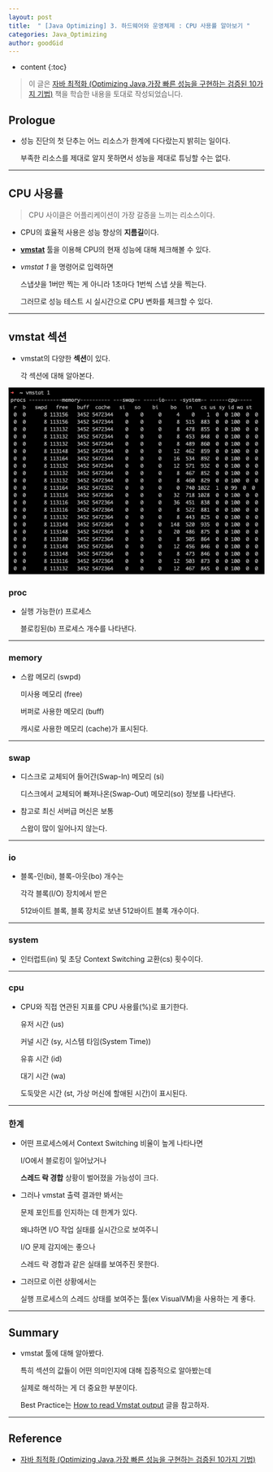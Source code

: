 ```yaml
---
layout: post
title:  " [Java Optimizing] 3. 하드웨어와 운영체제 : CPU 사용률 알아보기 "
categories: Java_Optimizing
author: goodGid
---
```

* content
{:toc}

> 이 글은 [자바 최적화 (Optimizing Java,가장 빠른 성능을 구현하는 검증된 10가지 기법)](https://book.naver.com/bookdb/book_detail.nhn?bid=14796595) 책을 학습한 내용을 토대로 작성되었습니다.

## Prologue

* 성능 진단의 첫 단추는 어느 리소스가 한계에 다다랐는지 밝히는 일이다.

  부족한 리소스를 제대로 알지 못하면서 성능을 제대로 튜닝할 수는 없다.

---


## CPU 사용률

> CPU 사이클은 어플리케이션이 가장 갈증을 느끼는 리소스이다.

* CPU의 효율적 사용은 성능 향상의 **지름길**이다.

* **[vmstat](https://linux.die.net/man/8/vmstat)** 툴을 이용해 CPU의 현재 성능에 대해 체크해볼 수 있다.

* *vmstat 1* 을 명령어로 입력하면 

  스냅샷을 1버만 찍는 게 아니라 1초마다 1번씩 스냅 샷을 찍는다.

  그러므로 성능 테스트 시 실시간으로 CPU 변화를 체크할 수 있다.


---

## vmstat 섹션

* vmstat의 다양한 **섹션**이 있다.

  각 섹션에 대해 알아본다.

![](/assets/img/java_optimizing/Java-Optimizing-HW-and-OS-CPU-Utilization-Monitoring_1.png)

### proc

* 실행 가능한(r) 프로세스

  블로킹된(b) 프로세스 개수를 나타낸다.

---

### memory

* 스왑 메모리 (swpd)

  미사용 메모리 (free)
  
  버퍼로 사용한 메모리 (buff)
  
  캐시로 사용한 메모리 (cache)가 표시된다.

---

### swap

* 디스크로 교체되어 들어간(Swap-In) 메모리 (si)

  디스크에서 교체되어 빠져나온(Swap-Out) 메모리(so) 정보를 나타낸다.

* 참고로 최신 서버급 머신은 보통 

  스왑이 많이 일어나지 않는다.


---

### io

* 블록-인(bi), 블록-아웃(bo) 개수는 

  각각 블록(I/O) 장치에서 받은 

  512바이트 블록, 블록 장치로 보낸 512바이트 블록 개수이다.

---

### system

* 인터럽트(in) 및 초당 Context Switching 교환(cs) 횟수이다.

---

### cpu

* CPU와 직접 연관된 지표를 CPU 사용률(%)로 표기한다.

  유저 시간 (us)

  커널 시간 (sy, 시스템 타임(System Time))

  유휴 시간 (id)

  대기 시간 (wa)

  도둑맞은 시간 (st, 가상 머신에 할애된 시간)이 표시된다.

---

### 한계

* 어떤 프로세스에서 Context Switching 비율이 높게 나타나면

  I/O에서 블로킹이 일어났거나

  **스레드 락 경합** 상황이 벌어졌을 가능성이 크다.

* 그러나 vmstat 출력 결과만 봐서는 

  문제 포인트를 인지하는 데 한계가 있다.

  왜냐하면 I/O 작업 실태를 실시간으로 보여주니

  I/O 문제 감지에는 좋으나

  스레드 락 경합과 같은 실태를 보여주진 못한다.

* 그러므로 이런 상황에서는

  실행 프로세스의 스레드 상태를 보여주는 툴(ex VisualVM)을 사용하는 게 좋다.

---

## Summary

* vmstat 툴에 대해 알아봤다.

  특히 섹션의 값들이 어떤 의미인지에 대해 집중적으로 알아봤는데

  실제로 해석하는 게 더 중요한 부분이다.

  Best Practice는 [How to read Vmstat output](https://access.redhat.com/solutions/1160343) 글을 참고하자.

---

## Reference

* [자바 최적화 (Optimizing Java,가장 빠른 성능을 구현하는 검증된 10가지 기법)](https://book.naver.com/bookdb/book_detail.nhn?bid=14796595)